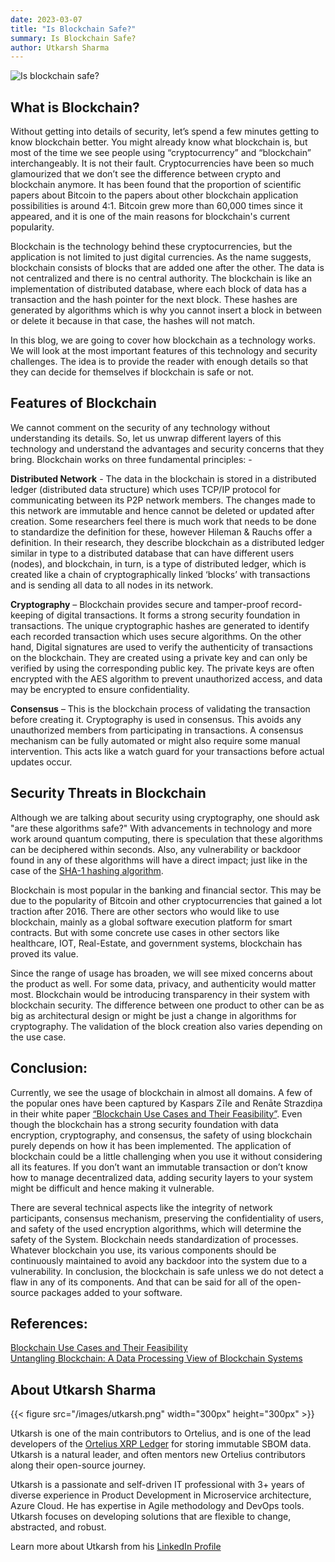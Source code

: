 ```yaml
---
date: 2023-03-07
title: "Is Blockchain Safe?"
summary: Is Blockchain Safe?
author: Utkarsh Sharma
---
```



![Is blockchain safe?](/images/isBlockchainSafe.png)


## What is Blockchain?
Without getting into details of security, let’s spend a few minutes getting to know blockchain better. You might already know what blockchain is, but most of the time we see people using “cryptocurrency” and “blockchain” interchangeably. It is not their fault. Cryptocurrencies have been so much glamourized that we don’t see the difference between crypto and blockchain anymore. It has been found that the proportion of scientific papers about Bitcoin to the papers about other blockchain application possibilities is around 4:1. Bitcoin grew more than 60,000 times since it appeared, and it is one of the main reasons for blockchain's current popularity. 

Blockchain is the technology behind these cryptocurrencies, but the application is not limited to just digital currencies. As the name suggests, blockchain consists of blocks that are added one after the other. The data is not centralized and there is no central authority. The blockchain is like an implementation of distributed database, where each block of data has a transaction and the hash pointer for the next block. These hashes are generated by algorithms which is why you cannot insert a block in between or delete it because in that case, the hashes will not match. 

In this blog, we are going to cover how blockchain as a technology works. We will look at the most important features of this technology and security challenges. The idea is to provide the reader with enough details so that they can decide for themselves if blockchain is safe or not.

## Features of Blockchain

We cannot comment on the security of any technology without understanding its details. So, let us unwrap different layers of this technology and understand the advantages and security concerns that they bring. Blockchain works on three fundamental principles: -

**Distributed Network** - The data in the blockchain is stored in a distributed ledger (distributed data structure) which uses TCP/IP protocol for communicating between its P2P network members. The changes made to this network are immutable and hence cannot be deleted or updated after creation. Some researchers feel there is much work that needs to be done to standardize the definition for these, however Hileman & Rauchs offer a definition. In their research, they describe blockchain as a distributed ledger similar in type to a distributed database that can have different users (nodes), and blockchain, in turn, is a type of distributed ledger, which is created like a chain of cryptographically linked ‘blocks’ with transactions and is sending all data to all nodes in its network.

**Cryptography** – Blockchain provides secure and tamper-proof record-keeping of digital transactions. It forms a strong security foundation in transactions. The unique cryptographic hashes are generated to identify each recorded transaction which uses secure algorithms. On the other hand, Digital signatures are used to verify the authenticity of transactions on the blockchain. They are created using a private key and can only be verified by using the corresponding public key. The private keys are often encrypted with the AES algorithm to prevent unauthorized access, and data may be encrypted to ensure confidentiality.

**Consensus** – This is the blockchain process of validating the transaction before creating it. Cryptography is used in consensus. This avoids any unauthorized members from participating in transactions. A consensus mechanism can be fully automated or might also require some manual intervention. This acts like a watch guard for your transactions before actual updates occur. 

## Security Threats in Blockchain

Although we are talking about security using cryptography, one should ask "are these algorithms safe?" With advancements in technology and more work around quantum computing, there is speculation that these algorithms can be deciphered within seconds. Also, any vulnerability or backdoor found in any of these algorithms will have a direct impact; just like in the case of the [SHA-1 hashing algorithm](https://www.computerworld.com/article/3173616/the-sha1-hash-function-is-now-completely-unsafe.html).

Blockchain is most popular in the banking and financial sector. This may be due to the popularity of Bitcoin and other cryptocurrencies that gained a lot traction after 2016. There are other sectors who would like to use blockchain, mainly as a global software execution platform for smart contracts. But with some concrete use cases in other sectors like healthcare, IOT, Real-Estate, and government systems, blockchain has proved its value.

Since the range of usage has broaden, we will see mixed concerns about the product as well. For some data, privacy, and authenticity would matter most. Blockchain would be introducing transparency in their system with blockchain security. The difference between one product to other can be as big as architectural design or might be just a change in algorithms for cryptography. The validation of the block creation also varies depending on the use case. 

## Conclusion: 

Currently, we see the usage of blockchain in almost all domains. A few of the popular ones have been captured by Kaspars Zīle and Renāte Strazdiņa in their white paper [“Blockchain Use Cases and Their Feasibility”](https://www.researchgate.net/publication/325534791_Blockchain_Use_Cases_and_Their_Feasibility).  Even though the blockchain has a strong security foundation with data encryption, cryptography, and consensus, the safety of using blockchain purely depends on how it has been implemented. The application of blockchain could be a little challenging when you use it without considering all its features. If you don’t want an immutable transaction or don’t know how to manage decentralized data, adding security layers to your system might be difficult and hence making it vulnerable. 

There are several technical aspects like the integrity of network participants, consensus mechanism, preserving the confidentiality of users, and safety of the used encryption algorithms, which will determine the safety of the System. Blockchain needs standardization of processes. Whatever blockchain you use, its various components should be continuously maintained to avoid any backdoor into the system due to a vulnerability. In conclusion, the blockchain is safe unless we do not detect a flaw in any of its components. And that can be said for all of the open-source packages added to your software. 

## References:

[Blockchain Use Cases and Their Feasibility](https://sciendo.com/pdf/10.2478/acss-2018-0002) <br />
[Untangling Blockchain: A Data Processing View of Blockchain Systems](https://ieeexplore.ieee.org/document/8246573)

## About Utkarsh Sharma

{{< figure src="/images/utkarsh.png" width="300px" height="300px" >}}

Utkarsh is one of the main contributors to Ortelius, and is one of the lead developers of the [Ortelius XRP Ledger](https://ortelius.io/blog/2022/07/20/deployhub-secures-a-75k-xrpl-grant-for-ortelius/) for storing immutable SBOM data. Utkarsh is a natural leader, and often mentors new Ortelius contributors along their open-source journey. 

Utkarsh is a passionate and self-driven IT professional with 3+ years of diverse experience in Product Development in Microservice architecture, Azure Cloud. He has expertise in Agile methodology and DevOps tools. Utkarsh focuses on developing solutions that are flexible to change, abstracted, and robust.

Learn more about Utkarsh from his [LinkedIn Profile](https://www.linkedin.com/in/codewithutkarsh/)
